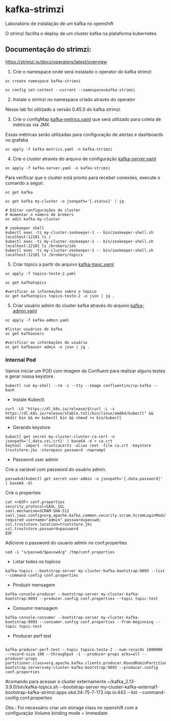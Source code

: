 # kafka-strimzi
Laboratório de instalação de um kafka no openshift

O strimzi facilita o deploy de um cluster kafka na plataforma kubernetes

## Documentação do strimzi:
https://strimzi.io/docs/operators/latest/overview

1) Crie o namespace onde será instalado o operator do kafka strimzi

```
oc create namespace kafka-strimzi

oc config set-context --current --namespace=kafka-strimzi
```

2) Instale o strimzi no namespace criado através do operator

Nesse lab foi utilizado a versão 0.45.0 do kafka strimzi

3) Crie o configMap [kafka-metrics.yaml](kafka-metrics.yaml) que será utilizado para coleta de métricas via JMX

Essas métricas serão utilizadas para configuração de alertas e dashboards no grafaba

```
oc apply -f kafka-metrics.yaml -n kafka-strimzi
```

4) Crie o cluster através do arquivo de configuração  [kafka-server.yaml](kafka-server.yaml)

```
oc apply -f kafka-server.yaml -n kafka-strimzi
```
Para verificar que o cluster está pronto para receber conexões, execute o comando a seguir.

```
oc get kafka

oc get kafka my-cluster -o jsonpath='{.status}' | jq

# Editar configurações do cluster
# Aumentar o número de brokers
oc edit kafka my-cluster

# zookeeper shell
kubectl exec -ti my-cluster-zookeeper-1 -- bin/zookeeper-shell.sh localhost:12181 ls /
kubectl exec -ti my-cluster-zookeeper-1 -- bin/zookeeper-shell.sh localhost:12181 ls /brokers/ids
kubectl exec -ti my-cluster-zookeeper-1 -- bin/zookeeper-shell.sh localhost:12181 ls /brokers/topics
```

5) Criar tópico a partir do arquivo [kafka-topic.yaml](topico-teste-2.yaml)

```
oc apply -f topico-teste-2.yaml

oc get kafkatopics

#verificar as informações sobre o tópico
oc get kafkatopics topico-teste-2 -o json | jq .
```


5) Criar usuário admin do cluster kafka através do arquivo [kafka-admin.yaml](kafka-admin.yaml)

```
oc apply -f kafka-admin.yaml

#listar usuários do kafka
oc get kafkausers

#verificar as informações do usuário
oc get kafkauser admin -o json | jq .

```

### Internal Pod
Vamos iniciar um POD com  imagem da Confluent para realizar alguns testes e gerar nossa keystore.

```
kubectl run my-shell --rm -i --tty --image confluentinc/cp-kafka -- bash
```

- Instale Kubectl.

```
curl -LO "https://dl.k8s.io/release/$(curl -L -s https://dl.k8s.io/release/stable.txt)/bin/linux/amd64/kubectl" && mkdir bin && mv kubectl bin && chmod +x bin/kubectl
```

- Gerando keystore

```
kubectl get secret my-cluster-cluster-ca-cert -o jsonpath='{.data.ca\.crt}' | base64 -d > ca.crt
keytool -import -trustcacerts -alias root -file ca.crt -keystore truststore.jks -storepass password -noprompt
```

- Password user admin

Crie a variável com password do usuário admin.
```
passwd=$(kubectl get secret user-admin -o jsonpath='{.data.password}' | base64 -d)
```

Crie o properties
```
cat <<EOF> conf.properties
security.protocol=SASL_SSL
sasl.mechanism=SCRAM-SHA-512
sasl.jaas.config=org.apache.kafka.common.security.scram.ScramLoginModule required username="admin" password=passwd;
ssl.truststore.location=truststore.jks
ssl.truststore.password=password
EOF
```

Adicione o password do usuario admin no conf.properties
```
sed -i "s/passwd/$passwd/g" /tmp/conf.properties
```

- Listar todos os topicos
```
kafka-topics --bootstrap-server my-cluster-kafka-bootstrap:9093 --list --command-config conf.properties
```

- Produzir mensagem

```
kafka-console-producer --bootstrap-server my-cluster-kafka-bootstrap:9093 --producer.config conf.properties --topic topic-test
```

- Consumir mensagem

```
kafka-console-consumer --bootstrap-server my-cluster-kafka-bootstrap:9093 --consumer.config conf.properties --from-beginning --topic topic-test
```

- Producer perf test

```

kafka-producer-perf-test --topic topico-teste-2 --num-records 1000000 --record-size 100 --throughput -1 --producer-props acks=all --producer-props partitioner.class=org.apache.kafka.clients.producer.RoundRobinPartitioner bootstrap.servers=my-cluster-kafka-bootstrap:9093 --producer.config conf.properties

```


#comando para acessar o cluster externamente
~/kafka_2.13-3.9.0/bin/kafka-topics.sh --bootstrap-server my-cluster-kafka-external1-bootstrap-kafka-strimzi.apps.okd.34-75-7-172.nip.io:443 --list --command-config conf.properties


Obs.: Foi necessário criar um storage class no openshift com a configuração Volume binding mode = Immediate